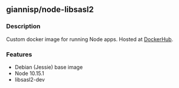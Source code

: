 ## giannisp/node-libsasl2

### Description

Custom docker image for running Node apps.
Hosted at [DockerHub](https://hub.docker.com/r/giannisp/node-libsasl2/).

### Features

- Debian (Jessie) base image
- Node 10.15.1
- libsasl2-dev
